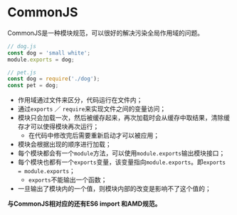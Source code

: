 # CommonJS

CommonJS是一种模块规范，可以很好的解决污染全局作用域的问题。
```javascript
// dog.js
const dog = 'small white';
module.exports = dog;

// pet.js
const dog = require('./dog');
const pet = dog;
```
- 作用域通过文件来区分，代码运行在文件内；
- 通过`exports` ／ `require`来实现文件之间的变量访问；
- 模块只会加载一次，然后被缓存起来，再次加载时会从缓存中取结果，清除缓存才可以使得模块再次运行；
  - 在代码中修改完后需要重新启动才可以被应用；
- 模块会根据出现的顺序进行加载；
- 每个模块都会有一个`module`方法，可以使用`module.exports`输出模块接口；
- 每个模块也都有一个`exports`变量，该变量指向`module.exports`。即`exports = module.exports`；
  - `exports`不能输出一个函数；
- 一旦输出了模块内的一个值，则模块内部的改变是影响不了这个值的；

**与CommonJS相对应的还有ES6 import 和AMD规范。**